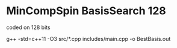 # MinCompSpin BasisSearch 128
coded on 128 bits

g++ -std=c++11 -O3 src/*.cpp includes/main.cpp -o BestBasis.out